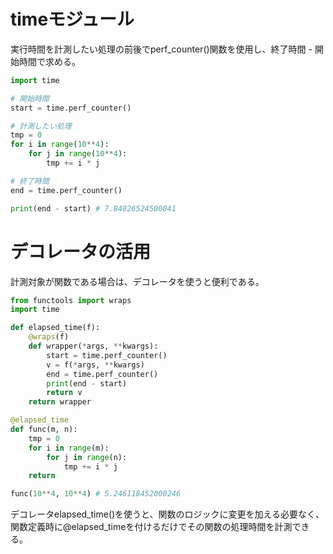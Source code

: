# timeモジュール
実行時間を計測したい処理の前後でperf_counter()関数を使用し、終了時間 - 開始時間で求める。

```python
import time

# 開始時間
start = time.perf_counter()

# 計測したい処理
tmp = 0
for i in range(10**4):
    for j in range(10**4):
        tmp += i * j

# 終了時間
end = time.perf_counter()

print(end - start) # 7.84026524500041
```

# デコレータの活用
計測対象が関数である場合は、デコレータを使うと便利である。

```python
from functools import wraps
import time

def elapsed_time(f):
    @wraps(f)
    def wrapper(*args, **kwargs):
        start = time.perf_counter()
        v = f(*args, **kwargs)
        end = time.perf_counter()
        print(end - start)
        return v
    return wrapper

@elapsed_time
def func(m, n):
    tmp = 0
    for i in range(m):
        for j in range(n):
            tmp += i * j
    return

func(10**4, 10**4) # 5.246118452000246
```

デコレータelapsed_time()を使うと、関数のロジックに変更を加える必要なく、関数定義時に@elapsed_timeを付けるだけでその関数の処理時間を計測できる。